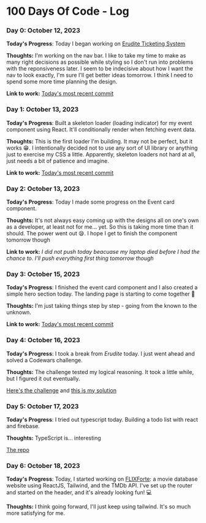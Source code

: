 # 100 Days Of Code - Log

### Day 0: October 12, 2023

**Today's Progress**: Today I began working on [Erudite Ticketing System](https://github.com/memoye/erudite-ticketing-system)

**Thoughts:** I'm working on the nav bar. I like to take my time to make as many right decisions as possible while styling so I don't run into problems with the reponsiveness later. I seem to be indecisive about how I want the nav to look exactly, I'm sure I'll get better ideas tomorrow. I think I need to spend some more time planning the design.

**Link to work:** [Today's most recent commit](https://github.com/memoye/erudite-ticketing-system/commit/502c3a4798462f392252bd4dc9294259c267c317)

### Day 1: October 13, 2023

**Today's Progress**: Built a skeleton loader (loading indicator) for my event component using React. It'll conditionally render when fetching event data.

**Thoughts:** This is the first loader I'm building. It may not be perfect, but it works 😁. I intentionally decided not to use any sort of UI library or anything just to exercise my CSS a little. Apparently, skeleton loaders not hard at all, just needs a bit of patience and imagine.

**Link to work:** [Today's most recent commit](https://github.com/memoye/erudite-ticketing-system/commit/4dd6bffd1107be8317b5d349d5b13021ace88f84)

### Day 2: October 13, 2023

**Today's Progress**: Today I made some progress on the Event card component.

**Thoughts:** It's not always easy coming up with the designs all on one's own as a developer, at least not for me... yet. So this is taking more time than it should. The power went out 😪. I hope I get to finish the component tomorrow though

**Link to work:** _I did not push today beacuase my laptop died before I had the chance to. I'll push everything first thing tomorrow though_

### Day 3: October 15, 2023

**Today's Progress**: I finished the event card component and I also created a simple hero section today. The landing page is starting to come together 🙂

**Thoughts:** I'm just taking things step by step - going from the known to the unknown.

**Link to work:** [Today's most recent commit](https://github.com/memoye/erudite-ticketing-system/commit/286053176a9052b8229bcc33a5ab7586fc86dd80)

### Day 4: October 16, 2023

**Today's Progress**: I took a break from _Erudite_ today. I just went ahead and solved a Codewars challenge.

**Thoughts:** The challenge tested my logical reasoning. It took a little while, but I figured it out eventually.

[Here's the challenge](https://www.codewars.com/kata/5a1ebe0d46d843454100004c/train/javascript) and [this is my solution](https://www.codewars.com/kata/reviews/5a1f395d2d2f855d29003622/groups/652d4e9bb975a80001696cb6)

### Day 5: October 17, 2023

**Today's Progress**: I tried out typescript today. Building a todo list with react and firebase.

**Thoughts:** TypeScript is... interesting

[The repo](https://github.com/memoye/react-firebase-todo)

### Day 6: October 18, 2023

**Today's Progress**: Today, I started working on [FLIXForte](https://github.com/memoye/flixforte): a movie database website using ReactJS, Tailwind, and the TMDb API. I've set up the router and started on the header, and it's already looking fun! 💻

**Thoughts:** I think going forward, I'll just keep using tailwind. It's so much more satisfying for me.
